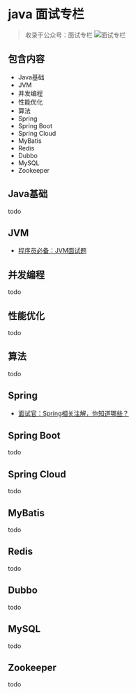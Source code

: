 # java 面试专栏


> 收录于公众号：面试专栏
> ![面试专栏](http://tianwc.oss-cn-beijing.aliyuncs.com/dev/20220207/1644238872448.jpg)

## 包含内容
- Java基础
- JVM
- 并发编程
- 性能优化
- 算法
- Spring
- Spring Boot
- Spring Cloud
- MyBatis
- Redis
- Dubbo
- MySQL
- Zookeeper

## Java基础

todo

## JVM

- [程序员必备：JVM面试题](https://mp.weixin.qq.com/s/-t4KGBS3M0lfxKqjgcsrsQ)

## 并发编程

todo

## 性能优化

todo

## 算法

todo

## Spring

- [面试官：Spring相关注解，你知道哪些？](https://mp.weixin.qq.com/s/FI8XFf2xZUM4nyDxnHK4SQ)

## Spring Boot

todo

## Spring Cloud

todo

## MyBatis

todo

## Redis

todo

## Dubbo

todo

## MySQL

todo

## Zookeeper

todo




